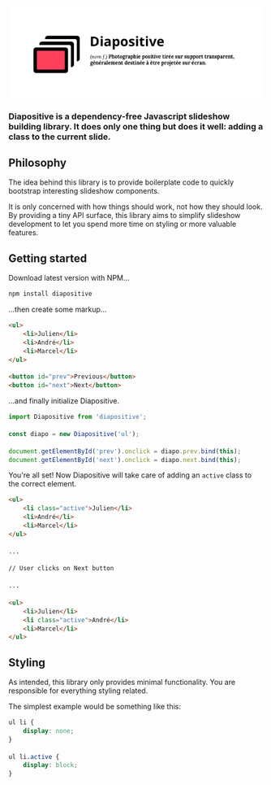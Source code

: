 ![main image](docs/main.jpg)

### Diapositive is a dependency-free Javascript slideshow building library. It does only one thing but does it well: adding a class to the current slide.

## Philosophy

The idea behind this library is to provide boilerplate code to quickly bootstrap interesting slideshow components.

It is only concerned with how things should work, not how they should look. By providing a tiny API surface, this library aims to simplify slideshow development to let you spend more time on styling or more valuable features.

## Getting started

Download latest version with NPM...

```bash
npm install diapositive
```

...then create some markup...

```html
<ul>
    <li>Julien</li>
    <li>André</li>
    <li>Marcel</li>
</ul>

<button id="prev">Previous</button>
<button id="next">Next</button>
```

...and finally initialize Diapositive.
```js
import Diapositive from 'diapositive';

const diapo = new Diapositive('ul');

document.getElementById('prev').onclick = diapo.prev.bind(this);
document.getElementById('next').onclick = diapo.next.bind(this);
```

You're all set! Now Diapositive will take care of adding an `active` class to the correct element.

```html
<ul>
    <li class="active">Julien</li>
    <li>André</li>
    <li>Marcel</li>
</ul>

...

// User clicks on Next button

...

<ul>
    <li>Julien</li>
    <li class="active">André</li>
    <li>Marcel</li>
</ul>
```

## Styling

As intended, this library only provides minimal functionality. You are responsible for everything styling related.

The simplest example would be something like this:
```css
ul li {
    display: none;
}

ul li.active {
    display: block;
}
```

